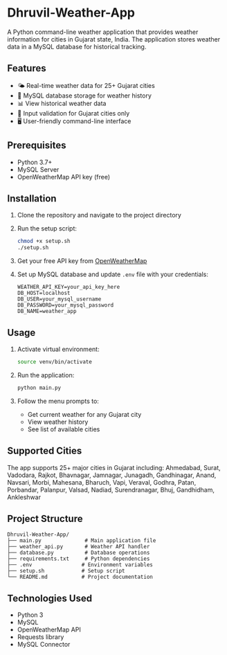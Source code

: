 # Dhruvil-Weather-App

A Python command-line weather application that provides weather information for cities in Gujarat state, India. The application stores weather data in a MySQL database for historical tracking.

## Features

- 🌤️ Real-time weather data for 25+ Gujarat cities
- 💾 MySQL database storage for weather history
- 📊 View historical weather data
- 🎯 Input validation for Gujarat cities only
- 🖥️ User-friendly command-line interface

## Prerequisites

- Python 3.7+
- MySQL Server
- OpenWeatherMap API key (free)

## Installation

1. Clone the repository and navigate to the project directory
2. Run the setup script:
   ```bash
   chmod +x setup.sh
   ./setup.sh
   ```

3. Get your free API key from [OpenWeatherMap](https://openweathermap.org/api)

4. Set up MySQL database and update `.env` file with your credentials:
   ```
   WEATHER_API_KEY=your_api_key_here
   DB_HOST=localhost
   DB_USER=your_mysql_username
   DB_PASSWORD=your_mysql_password
   DB_NAME=weather_app
   ```

## Usage

1. Activate virtual environment:
   ```bash
   source venv/bin/activate
   ```

2. Run the application:
   ```bash
   python main.py
   ```

3. Follow the menu prompts to:
   - Get current weather for any Gujarat city
   - View weather history
   - See list of available cities

## Supported Cities

The app supports 25+ major cities in Gujarat including:
Ahmedabad, Surat, Vadodara, Rajkot, Bhavnagar, Jamnagar, Junagadh, Gandhinagar, Anand, Navsari, Morbi, Mahesana, Bharuch, Vapi, Veraval, Godhra, Patan, Porbandar, Palanpur, Valsad, Nadiad, Surendranagar, Bhuj, Gandhidham, Ankleshwar

## Project Structure

```
Dhruvil-Weather-App/
├── main.py              # Main application file
├── weather_api.py       # Weather API handler
├── database.py          # Database operations
├── requirements.txt     # Python dependencies
├── .env                # Environment variables
├── setup.sh            # Setup script
└── README.md           # Project documentation
```

## Technologies Used

- Python 3
- MySQL
- OpenWeatherMap API
- Requests library
- MySQL Connector